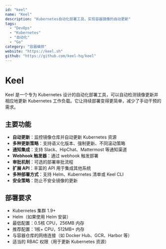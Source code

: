 ```yaml
---
id: "keel"
name: "Keel"
description: "Kubernetes自动化部署工具，实现容器镜像的自动更新"
tags:
  - "DevOps"
  - "Kubernetes"
  - "自动化"
  - "Go"
category: "容器编排"
website: "https://keel.sh"
github: "https://github.com/keel-hq/keel"
---
```


# Keel

Keel 是一个专为 Kubernetes 设计的自动化部署工具，可以自动检测镜像更新并相应地更新 Kubernetes 工作负载。它让持续部署变得更简单，减少了手动干预的需求。

## 主要功能

- **自动更新**：监控镜像仓库并自动更新 Kubernetes 资源
- **多种更新策略**：支持语义化版本、强制更新、不同滚动策略
- **通知集成**：支持 Slack、HipChat、Mattermost 等通知渠道
- **Webhook 触发器**：通过 webhook 触发部署
- **审批机制**：可选的部署审批流程
- **扩展 API**：丰富的 API 用于集成其他系统
- **多种部署方式**：支持 Helm、Kubernetes 清单或 Keel CLI
- **安全策略**：防止不安全镜像的更新

## 部署要求

- Kubernetes 集群 1.9+
- Helm（如果使用 Helm 安装）
- 最低配置：0.5核 CPU，256MB 内存
- 推荐配置：1核+ CPU，512MB+ 内存
- 与容器仓库的网络连接（如 Docker Hub、GCR、Harbor 等）
- 适当的 RBAC 权限（用于更新 Kubernetes 资源）